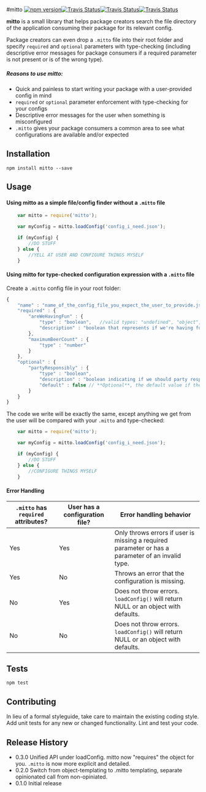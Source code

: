 #mitto 
<a href="https://www.npmjs.com/package/mitto"><img alt="npm version" src="https://img.shields.io/npm/v/mitto.svg"></a><a href="https://travis-ci.org/dggriffin/mitto"><img alt="Travis Status" src="https://travis-ci.org/dggriffin/mitto.svg?branch=master"></a><a href="https://david-dm.org/dggriffin/mitto#info=dependencies&view=table"><img alt="Travis Status" src="https://david-dm.org/dggriffin/mitto.svg"></a><a href="https://david-dm.org/dggriffin/mitto#info=devDependencies&view=table"><img alt="Travis Status" src="https://david-dm.org/dggriffin/mitto/dev-status.svg"></a>


**mitto** is a small library that helps package creators search the file directory of the application consuming their package for its relevant config.

Package creators can even drop a `.mitto` file into their root folder and specify `required` and `optional` parameters with type-checking (including descriptive error messages for package consumers if a required parameter is not present or is of the wrong type).

##### Reasons to use mitto:
* Quick and painless to start writing your package with a user-provided config in mind
* `required` or `optional` parameter enforcement with type-checking for your configs
* Descriptive error messages for the user when something is misconfigured
* `.mitto` gives your package consumers a common area to see what configurations are available and/or expected

## Installation

    npm install mitto --save

## Usage
#### Using mitto as a simple file/config finder without a `.mitto` file
```javascript
    var mitto = require('mitto');

    var myConfig = mitto.loadConfig('config_i_need.json');

    if (myConfig) {
        //DO STUFF
    } else {
        //YELL AT USER AND CONFIGURE THINGS MYSELF
    }
```

#### Using mitto for type-checked configuration expression with a `.mitto` file
Create a `.mitto` config file in your root folder:
```javascript
{
    "name" : "name_of_the_config_file_you_expect_the_user_to_provide.json",
    "required" : {
        "areWeHavingFun" : {
            "type" : "boolean",   //valid types: "undefined", "object", "boolean", "number", "string", "symbol", "function"
            "description" : "boolean that represents if we're having fun" // **Optional**, you don't have to include "description"
        },
        "maximumBeerCount" : {
            "type" : "number"
        } 
    },
    "optional" : {
        "partyResponsibly" : {
            "type" : "boolean",
            "description" : "boolean indicating if we should party responsibly",
            "default" : false // **Optional**, the default value if the user doesn't provide a value or doesn't have a configuration at all
        }
    }
}
```
The code we write will be exactly the same, except anything we get from the user will be compared with your `.mitto` and type-checked:
```javascript
    var mitto = require('mitto');

    var myConfig = mitto.loadConfig('config_i_need.json');

    if (myConfig) {
        //DO STUFF
    } else {
        //CONFIGURE THINGS MYSELF
    }
```

#### Error Handling

`.mitto` has `required` attributes? | User has a configuration file? | Error handling behavior
----------------------------------- | ------------------------------ | -----------------------
Yes                                 | Yes                            | Only throws errors if user is missing a required parameter or has a parameter of an invalid type.
Yes                                 | No                             | Throws an error that the configuration is missing.
No                                  | Yes                            | Does not throw errors. `loadConfig()` will return NULL or an object with defaults.
No                                  | No                             | Does not throw errors. `loadConfig()` will return NULL or an object with defaults.

## Tests

    npm test

## Contributing

In lieu of a formal styleguide, take care to maintain the existing coding style.
Add unit tests for any new or changed functionality. Lint and test your code.

## Release History
* 0.3.0 Unified API under loadConfig. mitto now "requires" the object for you. `.mitto` is now more explicit and detailed.
* 0.2.0 Switch from object-templating to .mitto templating, separate opinionated call from non-opiniated.
* 0.1.0 Initial release
